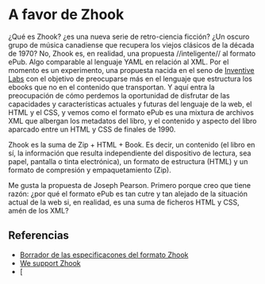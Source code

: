 A favor de Zhook
================

¿Qué es Zhook? ¿es una nueva serie de retro-ciencia ficción? ¿Un oscuro grupo de música canadiense que recupera los viejos clásicos de la década de 1970? No, Zhook es, en realidad, una propuesta //inteligente// al formato ePub. Algo comparable al lenguaje YAML en relación al XML. Por el momento es un experimento, una propuesta nacida en el seno de [Inventive Labs](http://inventivelabs.com.au/weblog/post/zhook-a-really-simple-ebook-format) con el objetivo de preocuparse más en el lenguaje que estructura los ebooks que no  en el contenido que transportan. Y aquí entra la preocupación de cómo perdemos la oportunidad de disfrutar de las capacidades y características actuales y futuras del lenguaje de la web, el HTML y el CSS, y vemos como el formato ePub es una mixtura de archivos XML que albergan los metadatos del libro, y el contenido y aspecto del libro  aparcado entre un HTML y CSS de finales de 1990.

Zhook es la suma de Zip + HTML + Book. Es decir, un contenido (el libro en sí, la información que resulta independiente del dispositivo de lectura, sea papel, pantalla o tinta electrónica), un formato de estructura (HTML) y un formato de compresión y empaquetamiento (Zip). 

Me gusta la propuesta de Joseph Pearson. Primero porque creo que tiene razón: ¿por qué el formato ePub es tan cutre y tan alejado de la situación actual de la web si, en realidad, es una suma de ficheros HTML y CSS, amén de los XML?  

Referencias
-----------

* [Borrador de las especificacones del formato Zhook](http://gist.github.com/480901)
* [We support Zhook](http://blog.widescript.com/2010/08/03/we-support-zhook/)
* [
